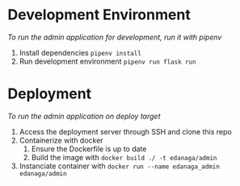 # Development Environment

_To run the admin application for development, run it with pipenv_

1. Install dependencies
`pipenv install`
2. Run development environment
`pipenv run flask run`


# Deployment

_To run the admin application on deploy target_

1. Access the deployment server through SSH and clone this repo
2. Containerize with docker
   1. Ensure the Dockerfile is up to date
   2. Build the image with
      `docker build ./ -t edanaga/admin`
3. Instanciate container with
   `docker run --name edanaga_admin edanaga/admin`
